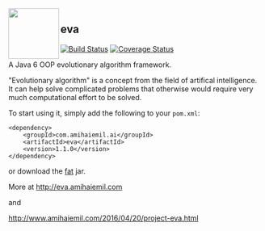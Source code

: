 <img src="http://eva.amihaiemil.com/images/icons_light/logo.png" align="left" height="100" width="100"/>

## eva

[![Build Status](https://travis-ci.org/decorators-squad/eva.svg?branch=master)](https://travis-ci.org/decorators-squad/eva)
[![Coverage Status](https://coveralls.io/repos/github/decorators-squad/eva/badge.svg?branch=master&service=github)](https://coveralls.io/github/decorators-squad/eva?branch=master)

A Java 6 OOP evolutionary algorithm framework.

"Evolutionary algorithm" is a concept from the field of artifical intelligence.
It can help solve complicated problems that otherwise would require very much computational effort to be solved.

To start using it, simply add the following to your ``pom.xml``: 

```
<dependency>
    <groupId>com.amihaiemil.ai</groupId>
    <artifactId>eva</artifactId>
    <version>1.1.0</version>
</dependency>
```

or download the <a href="https://oss.sonatype.org/service/local/repositories/releases/content/com/amihaiemil/ai/eva/1.1.0/eva-1.1.0-jar-with-dependencies.jar">fat</a> jar.

More at http://eva.amihaiemil.com

and 

http://www.amihaiemil.com/2016/04/20/project-eva.html
